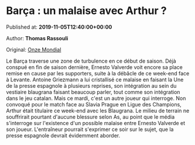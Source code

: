 
# Barça : un malaise avec Arthur ?

Published at: **2019-11-05T12:40:00+00:00**

Author: **Thomas Rassouli**

Original: [Onze Mondial](http://www.onzemondial.com/ligue-des-champions/barca-un-malaise-avec-arthur-201696)

Le Barça traverse une zone de turbulence en ce début de saison. Déjà conspué en fin de saison dernière, Ernesto Valverde voit encore sa place remise en cause par les supporters, suite à la débâcle de ce week-end face à Levante. Antoine Griezmann a lui cristallisé ce malaise en faisant la Une de la presse espagnole à plusieurs reprises, son intégration au sein du vestiaire blaugrana faisant beaucoup parler, tout comme son intégration dans le jeu catalan. Mais ce mardi, c'est un autre joueur qui interroge.
Non convoqué pour le match face au Slavia Prague en Ligue des Champions, Arthur était titulaire ce week-end avec les Blaugrana. Le milieu de terrain ne souffrirait pourtant d'aucune blessure selon As, au point que le média s'interroge sur l'existence d'un possible malaise entre Ernesto Valverde et son joueur. L'entraîneur pourrait s'exprimer ce soir sur le sujet, que la presse espagnole devrait évidemment aborder.
